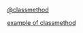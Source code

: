 
<a href="https://realpython.com/instance-class-and-static-methods-demystified/#delicious-pizza-factories-with-classmethod">@classmethod</a>

<a href="https://www.geeksforgeeks.org/classmethod-in-python/">example of classmethod</a>

